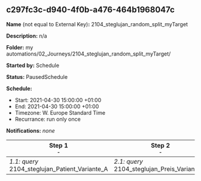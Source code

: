 ## c297fc3c-d940-4f0b-a476-464b1968047c

**Name** (not equal to External Key)**:** 2104_steglujan_random_split_myTarget

**Description:** n/a

**Folder:** my automations/02_Journeys/2104_steglujan_random_split_myTarget/

**Started by:** Schedule

**Status:** PausedSchedule

**Schedule:**

* Start: 2021-04-30 15:00:00 +01:00
* End: 2021-04-30 15:00:00 +01:00
* Timezone: W. Europe Standard Time
* Recurrance: run only once

**Notifications:** _none_


| Step 1<br>_<small>-</small>_ | Step 2<br>_<small>-</small>_ |
| --- | --- |
| _1.1: query_<br>2104_steglujan_Patient_Variante_A | _2.1: query_<br>2104_steglujan_Preis_Variante_B |
